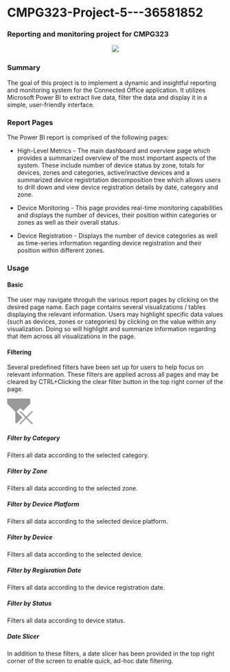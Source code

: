 # CMPG323-Project-5---36581852
### Reporting and monitoring project for CMPG323

<p align="center">
    <img src="https://www.pei.com/wp-content/uploads/2016/08/maxresdefaultreduced.jpg">
</p>

### Summary
The goal of this project is to implement a dynamic and insightful reporting and monitoring system for the Connected Office application. It utilizes Microsoft Power BI to extract live data, filter the data and display it in a simple, user-friendly interface.

### Report Pages
The Power BI report is comprised of the following pages:
- High-Level Metrics - The main dashboard and overview page which provides a summarized overview of the most important aspects of the system. These include number of device status by zone, totals for devices, zones and categories, active/inactive devices and a summarized device registrtation decomposition tree which allows users to drill down and view device registration details by date, category and zone.

- Device Monitoring - This page provides real-time monitoring capabilities and displays the number of devices, their position within categories or zones as well as their overall status.

- Device Registration - Displays the number of device categories as well as time-series information regarding device registration and their position within different zones.

### Usage
#### Basic
The user may navigate throguh the various report pages by clicking on the desired page name. Each page contains several visualizations / tables displaying the relevant information. Users may highlight specific data values (such as devices, zones or categories) by clicking on the value within any visualization. Doing so will highlight and summarize information regarding that item across all visualizations in the page.

#### Filtering
Several predefined filters have been set up for users to help focus on relevant information. These filters are applied across all pages and may be cleared by CTRL+Clicking the clear filter button in the top right corner of the page.
<p>
<img src = "https://raw.githubusercontent.com/jongio/icons/master/clearfilter/clearfiltericon.png" width=60px height=60px>

##### Filter by Category
Filters all data according to the selected category.

##### Filter by Zone
Filters all data according to the selected zone.

##### Filter by Device Platform
Filters all data according to the selected device platform.

##### Filter by Device
Filters all data according to the selected device.

##### Filter by Regisration Date
Filters all data according to the device registration date.

##### Filter by Status
Filters all data according to device status.

##### Date Slicer
In addition to these filters, a date slicer has been provided in the top right corner of the screen to enable quick, ad-hoc date filtering.
